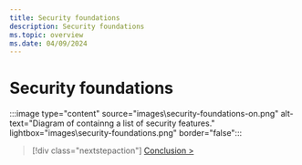 ```yaml
---
title: Security foundations
description: Security foundations
ms.topic: overview
ms.date: 04/09/2024
---
```


# Security foundations

:::image type="content" source="images\security-foundations-on.png" alt-text="Diagram of containng a list of security features." lightbox="images\security-foundations.png" border="false":::

> [!div class="nextstepaction"]
> [Conclusion >](conclusion.md)